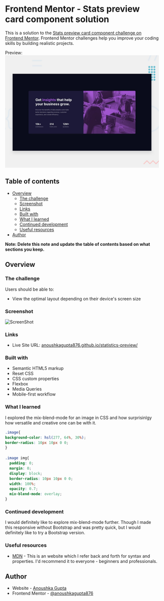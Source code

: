 # Frontend Mentor - Stats preview card component solution

This is a solution to the [Stats preview card component challenge on Frontend Mentor](https://www.frontendmentor.io/challenges/stats-preview-card-component-8JqbgoU62). Frontend Mentor challenges help you improve your coding skills by building realistic projects. 

Preview:![Preview](./design/desktop-preview.jpg)
## Table of contents

- [Overview](#overview)
  - [The challenge](#the-challenge)
  - [Screenshot](#screenshot)
  - [Links](#links)
  - [Built with](#built-with)
  - [What I learned](#what-i-learned)
  - [Continued development](#continued-development)
  - [Useful resources](#useful-resources)
 - [Author](#author)


**Note: Delete this note and update the table of contents based on what sections you keep.**

## Overview

### The challenge

Users should be able to:

- View the optimal layout depending on their device's screen size

### Screenshot

![ScreenShot](./screenshot.jpg)

### Links
- Live Site URL: [anoushkagupta876.github.io/statistics-preview/](https://anoushkagupta876.github.io/statistics-preview/)

### Built with

- Semantic HTML5 markup
- Reset CSS
- CSS custom properties
- Flexbox
- Media Queries
- Mobile-first workflow

### What I learned

I explored the mix-blend-mode for an image in CSS and how surprisinlgy how versatile and creative one can be with it.

```css
.image{
background-color: hsl(277, 64%, 30%);
border-radius: 10px 10px 0 0;
}

.image img{
  padding: 0;
  margin: 0;
  display: block;
  border-radius: 10px 10px 0 0;
  width: 100%;
  opacity: 0.7;
  mix-blend-mode: overlay;
}
```

### Continued development

I would definitely like to explore mix-blend-mode further. Though I made this responsive without Bootstrap and was pretty quick, but I would definitely like to try a Bootstrap version. 

### Useful resources
- [MDN](https://developer.mozilla.org/en-US/) - This is an website  which I refer back and forth for syntax and properties. I'd recommend it to everyone - beginners and professionals.

## Author

- Website - [Anoushka Gupta](https://anoushkagupta876.github.io/Anoushka/)
- Frontend Mentor - [@anoushkagupta876](https://www.frontendmentor.io/profile/anoushkagupta876)



